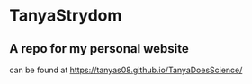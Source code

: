 # TanyaStrydom
## A repo for my personal website
can be found at https://tanyas08.github.io/TanyaDoesScience/
